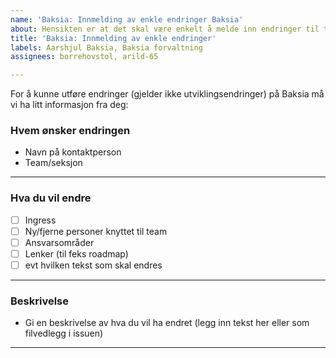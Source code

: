 ```yaml
---
name: 'Baksia: Innmelding av enkle endringer Baksia'
about: Hensikten er at det skal være enkelt å melde inn endringer til teamet
title: 'Baksia: Innmelding av enkle endringer'
labels: Aarshjul Baksia, Baksia forvaltning
assignees: borrehovstol, arild-65

---
```


For å kunne utføre endringer (gjelder ikke utviklingsendringer) på Baksia må vi ha litt informasjon fra deg:

### Hvem ønsker endringen
- Navn på kontaktperson
- Team/seksjon
______________________________________________________________________________________________________________

### Hva du vil endre
- [ ] Ingress
- [ ] Ny/fjerne personer knyttet til team
- [ ] Ansvarsområder
- [ ] Lenker (til feks roadmap)
- [ ] evt hvilken tekst som skal endres 
______________________________________________________________________________________________________________

### Beskrivelse
- Gi en beskrivelse av hva du vil ha endret (legg inn tekst her eller som filvedlegg i issuen) 
______________________________________________________________________________________________________________
